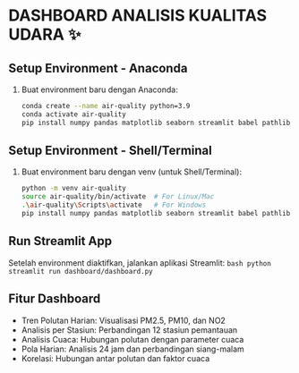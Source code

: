 # **DASHBOARD ANALISIS KUALITAS UDARA** ✨

## **Setup Environment - Anaconda**
1. Buat environment baru dengan Anaconda:
    ```bash
    conda create --name air-quality python=3.9
    conda activate air-quality
    pip install numpy pandas matplotlib seaborn streamlit babel pathlib
    ```

## **Setup Environment - Shell/Terminal**
1. Buat environment baru dengan venv (untuk Shell/Terminal):
    ```bash
    python -m venv air-quality
    source air-quality/bin/activate  # For Linux/Mac
    .\air-quality\Scripts\activate   # For Windows
    pip install numpy pandas matplotlib seaborn streamlit babel pathlib
    ```

## **Run Streamlit App**
Setelah environment diaktifkan, jalankan aplikasi Streamlit:
    ```bash
    python streamlit run dashboard/dashboard.py
    ```

## **Fitur Dashboard**
- Tren Polutan Harian: Visualisasi PM2.5, PM10, dan NO2
- Analisis per Stasiun: Perbandingan 12 stasiun pemantauan
- Analisis Cuaca: Hubungan polutan dengan parameter cuaca
- Pola Harian: Analisis 24 jam dan perbandingan siang-malam
- Korelasi: Hubungan antar polutan dan faktor cuaca
